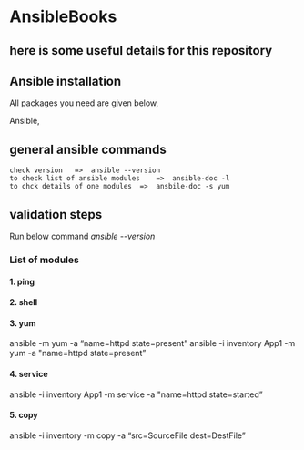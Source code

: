 # AnsibleBooks

## here is some useful details for this repository

## Ansible installation

All packages you need are given below,

Ansible,

## general ansible commands
	check version	=>	ansible --version
	to check list of ansible modules	=>	ansible-doc -l
	to chck details of one modules 	=>	ansbile-doc -s yum
	



## validation steps

Run below command
*ansible --version*


### List of modules

#### 1. ping


#### 2. shell


#### 3. yum
ansible <group> -m yum -a “name=httpd state=present” 
ansible -i inventory App1 -m yum -a "name=httpd state=present”


#### 4. service
ansible -i inventory App1 -m service -a "name=httpd state=started”

#### 5. copy
ansible -i inventory -m copy -a “src=SourceFile dest=DestFile”
